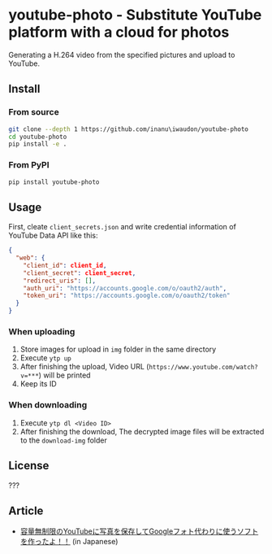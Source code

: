 # youtube-photo - Substitute YouTube platform with a cloud for photos

Generating a H.264 video from the specified pictures and upload to YouTube.

## Install

### From source

```bash
git clone --depth 1 https://github.com/inanu\iwaudon/youtube-photo
cd youtube-photo
pip install -e .
```

### From PyPI

```bash
pip install youtube-photo
```

## Usage

First, cleate `client_secrets.json` and write credential information of YouTube Data API like this:

```json
{
  "web": {
    "client_id": client_id,
    "client_secret": client_secret,
    "redirect_uris": [],
    "auth_uri": "https://accounts.google.com/o/oauth2/auth",
    "token_uri": "https://accounts.google.com/o/oauth2/token"
  }
}
```

### When uploading

1. Store images for upload in `img` folder in the same directory
2. Execute `ytp up`
3. After finishing the upload, Video URL (`https://www.youtube.com/watch?v=***`) will be printed
4. Keep its ID

### When downloading

1. Execute `ytp dl <Video ID>`
2. After finishing the download, The decrypted image files will be extracted to the `download-img` folder

## License

???

## Article

- [容量無制限のYouTubeに写真を保存してGoogleフォト代わりに使うソフトを作ったよ！！](https://soudakyoto-ikou.hatenadiary.jp/entry/20210322/1616418041) (in Japanese)

